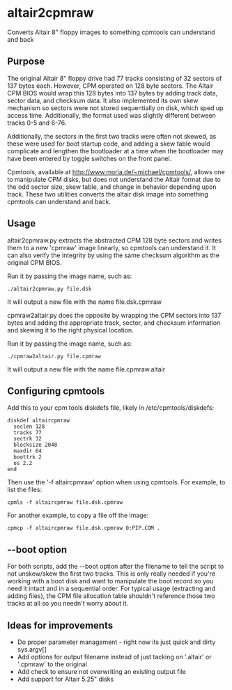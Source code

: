 # altair2cpmraw
Converts Altair 8" floppy images to something cpmtools can understand and back

## Purpose

The original Altair 8" floppy drive had 77 tracks consisting of 32 sectors of 137 bytes each. However, CPM operated on 128 byte sectors. The Altair CPM BIOS would wrap this 128 bytes into 137 bytes by adding track data, sector data, and checksum data. It also implemented its own skew mechanism so sectors were not stored sequentially on disk, which sped up access time. Additionally, the format used was slightly different between tracks 0-5 and 6-76.

Additionally, the sectors in the first two tracks were often not skewed, as these were used for boot startup code, and adding a skew table would complicate and lengthen the bootloader at a time when the bootloader may have been entered by toggle switches on the front panel.

Cpmtools, available at http://www.moria.de/~michael/cpmtools/, allows one to manipulate CPM disks, but does not understand the Altair format due to the odd sector size, skew table, and change in behavior depending upon track. These two utilities converts the altair disk image into something cpmtools can understand and back.

## Usage

altair2cpmraw.py extracts the abstracted CPM 128 byte sectors and writes them to a new 'cpmraw' image linearly, so cpmtools can understand it. It can also verify the integrity by using the same checksum algorithm as the original CPM BIOS.

Run it by passing the image name, such as:

	./altair2cpmraw.py file.dsk

It will output a new file with the name file.dsk.cpmraw

cpmraw2altair.py does the opposite by wrapping the CPM sectors into 137 bytes and adding the appropriate track, sector, and checksum information and skewing it to the right physical location. 

Run it by passing the image name, such as:

	./cpmraw2altair.py file.cpmraw

It will output a new file with the name file.cpmraw.altair

## Configuring cpmtools

Add this to your cpm tools diskdefs file, likely in /etc/cpmtools/diskdefs:

	diskdef altaircpmraw
	  seclen 128
	  tracks 77
	  sectrk 32
	  blocksize 2048
	  maxdir 64
	  boottrk 2
	  os 2.2
	end

Then use the '-f altaircpmraw' option when using cpmtools. For example, to list the files:

	cpmls -f altaircpmraw file.dsk.cpmraw

For another example, to copy a file off the image:

	cpmcp -f altaircpmraw file.dsk.cpmraw 0:PIP.COM .


## --boot option

For both scripts, add the --boot option after the filename to tell the script to not unskew/skew the first two tracks. This is only really needed if you're working with a boot disk and want to manipulate the boot record so you need it intact and in a sequential order.
For typical usage (extracting and adding files), the CPM file allocation table shouldn't reference those two tracks at all so you needn't worry about it.

## Ideas for improvements

* Do proper parameter management - right now its just quick and dirty sys.argv[]
* Add options for output filename instead of just tacking on '.altair' or '.cpmraw' to the original
* Add check to ensure not overwriting an existing output file
* Add support for Altair 5.25" disks

